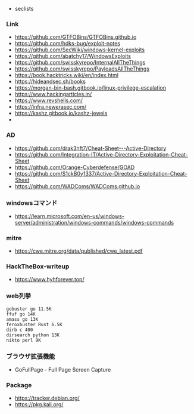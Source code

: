 - seclists

### Link
- https://github.com/GTFOBins/GTFOBins.github.io
- https://github.com/hdks-bug/exploit-notes
- https://github.com/SecWiki/windows-kernel-exploits
- https://github.com/abatchy17/WindowsExploits
- https://github.com/swisskyrepo/InternalAllTheThings
- https://github.com/swisskyrepo/PayloadsAllTheThings
- https://book.hacktricks.wiki/en/index.html
- https://hideandsec.sh/books
- https://morgan-bin-bash.gitbook.io/linux-privilege-escalation
- https://www.hackingarticles.in/
- https://www.revshells.com/
- https://infra.newerasec.com/
- https://kashz.gitbook.io/kashz-jewels
- 
### AD
- https://github.com/drak3hft7/Cheat-Sheet---Active-Directory
- https://github.com/Integration-IT/Active-Directory-Exploitation-Cheat-Sheet
- https://github.com/Orange-Cyberdefense/GOAD
- https://github.com/S1ckB0y1337/Active-Directory-Exploitation-Cheat-Sheet
- https://github.com/WADComs/WADComs.github.io

### windowsコマンド
- https://learn.microsoft.com/en-us/windows-server/administration/windows-commands/windows-commands

### mitre
- https://cwe.mitre.org/data/published/cwe_latest.pdf

### HackTheBox-writeup
- https://www.hyhforever.top/


### web列挙
```
gobuster go 11.5K
ffuf go 14K
amass go 13K
feroxbuster Rust 6.5K
dirb c 400
dirsearch python 13K
nikto perl 9K
```

### ブラウザ拡張機能
- GoFullPage - Full Page Screen Capture

### Package
- https://tracker.debian.org/  
- https://pkg.kali.org/
